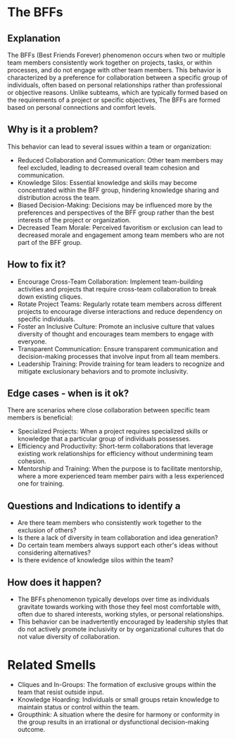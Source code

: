 # The BFFs
## Explanation
The BFFs (Best Friends Forever) phenomenon occurs when two or multiple team members consistently work together on projects, tasks, or within processes, and do not engage with other team members. This behavior is characterized by a preference for collaboration between a specific group of individuals, often based on personal relationships rather than professional or objective reasons. Unlike subteams, which are typically formed based on the requirements of a project or specific objectives, The BFFs are formed based on personal connections and comfort levels.
## Why is it a problem?
This behavior can lead to several issues within a team or organization:

* Reduced Collaboration and Communication: Other team members may feel excluded, leading to decreased overall team cohesion and communication.
* Knowledge Silos: Essential knowledge and skills may become concentrated within the BFF group, hindering knowledge sharing and distribution across the team.
* Biased Decision-Making: Decisions may be influenced more by the preferences and perspectives of the BFF group rather than the best interests of the project or organization.
* Decreased Team Morale: Perceived favoritism or exclusion can lead to decreased morale and engagement among team members who are not part of the BFF group.

## How to fix it?
* Encourage Cross-Team Collaboration: Implement team-building activities and projects that require cross-team collaboration to break down existing cliques.
* Rotate Project Teams: Regularly rotate team members across different projects to encourage diverse interactions and reduce dependency on specific individuals.
* Foster an Inclusive Culture: Promote an inclusive culture that values diversity of thought and encourages team members to engage with everyone.
* Transparent Communication: Ensure transparent communication and decision-making processes that involve input from all team members.
* Leadership Training: Provide training for team leaders to recognize and mitigate exclusionary behaviors and to promote inclusivity.

## Edge cases - when is it ok?
There are scenarios where close collaboration between specific team members is beneficial:
* Specialized Projects: When a project requires specialized skills or knowledge that a particular group of individuals possesses.
* Efficiency and Productivity: Short-term collaborations that leverage existing work relationships for efficiency without undermining team cohesion.
* Mentorship and Training: When the purpose is to facilitate mentorship, where a more experienced team member pairs with a less experienced one for training.

## Questions and Indications to identify a
* Are there team members who consistently work together to the exclusion of others?
* Is there a lack of diversity in team collaboration and idea generation?
* Do certain team members always support each other's ideas without considering alternatives?
* Is there evidence of knowledge silos within the team?

## How does it happen?
* The BFFs phenomenon typically develops over time as individuals gravitate towards working with those they feel most comfortable with, often due to shared interests, working styles, or personal relationships.
* This behavior can be inadvertently encouraged by leadership styles that do not actively promote inclusivity or by organizational cultures that do not value diversity of collaboration.

# Related Smells
* Cliques and In-Groups: The formation of exclusive groups within the team that resist outside input.
* Knowledge Hoarding: Individuals or small groups retain knowledge to maintain status or control within the team.
* Groupthink: A situation where the desire for harmony or conformity in the group results in an irrational or dysfunctional decision-making outcome.